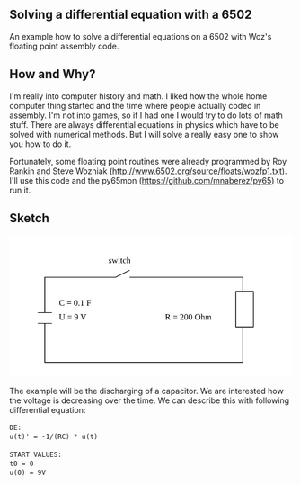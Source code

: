 ## Solving a differential equation with a 6502
An example how to solve a differential equations on a 6502 with Woz's floating point assembly code.

## How and Why?
I'm really into computer history and math. I liked how the whole home computer thing started and the time where people actually coded in assembly. I'm not into games, so if I had one I would try to do lots of math stuff. There are always differential equations in physics which have to be solved with numerical methods. But I will solve a really easy one to show you how to do it.


Fortunately, some floating point routines were already programmed by Roy Rankin and Steve Wozniak (http://www.6502.org/source/floats/wozfp1.txt). I'll use this code and the py65mon (https://github.com/mnaberez/py65) to run it.

## Sketch
<img src="img/circuit.svg?sanitize=true">

The example will be the discharging of a capacitor. We are interested how the voltage is decreasing over the time. We can describe this with following differential equation:

```
DE:
u(t)' = -1/(RC) * u(t)

START VALUES:
t0 = 0
u(0) = 9V

```
